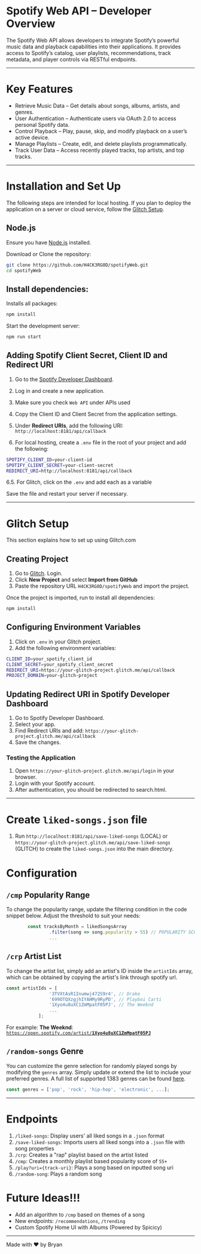 # Spotify Web API – Developer Overview 

The Spotify Web API allows developers to integrate Spotify’s powerful music data and playback capabilities into their applications. It provides access to Spotify’s catalog, user playlists, recommendations, track metadata, and player controls via RESTful endpoints.

--- 
# Key Features
- Retrieve Music Data – Get details about songs, albums, artists, and genres.
- User Authentication – Authenticate users via OAuth 2.0 to access personal Spotify data.
- Control Playback – Play, pause, skip, and modify playback on a user’s active device.
- Manage Playlists – Create, edit, and delete playlists programmatically.
- Track User Data – Access recently played tracks, top artists, and top tracks.

---

# Installation and Set Up

The following steps are intended for local hosting. If you plan to deploy the application on a server or cloud service, follow the [Glitch Setup](#glitch-setup).

## Node.js

Ensure you have [Node.js](https://nodejs.org/en) installed.

Download or Clone the repository:

```sh
git clone https://github.com/H4CK3RG0D/spotifyWeb.git
cd spotifyWeb
```

## Install dependencies:

Installs all packages:
```sh
npm install
```

Start the development server:

```sh
npm run start
```

## Adding Spotify Client Secret, Client ID and Redirect URI

1. Go to the [Spotify Developer Dashboard](https://developer.spotify.com/dashboard).
2. Log in and create a new application.
3. Make sure you check `Web API` under APIs used
4. Copy the Client ID and Client Secret from the application settings.
5. Under **Redirect URIs**, add the following URI: `http://localhost:8181/api/callback`

6. For local hosting, create a `.env` file in the root of your project and add the following:

```sh
SPOTIFY_CLIENT_ID=your-client-id
SPOTIFY_CLIENT_SECRET=your-client-secret
REDIRECT_URI=http://localhost:8181/api/callback
```
6.5. For Glitch, click on the `.env` and add each as a variable

Save the file and restart your server if necessary.

---

# Glitch Setup

This section explains how to set up using Glitch.com

## Creating Project
1. Go to [Glitch](https://glitch.com). Login.
2. Click **New Project** and select **Import from GitHub**
3. Paste the repository URL `H4CK3RG0D/spotifyWeb` and import the project.

Once the project is imported, run to install all dependencies:
```sh
npm install
```
## Configuring Environment Variables

1. Click on `.env` in your Glitch project.
2. Add the following environment variables:

```sh
CLIENT_ID=your_spotify_client_id
CLIENT_SECRET=your_spotify_client_secret
REDIRECT_URI=https://your-glitch-project.glitch.me/api/callback
PROJECT_DOMAIN=your-glitch-project
```
## Updating Redirect URI in Spotify Developer Dashboard

1. Go to Spotify Developer Dashboard.
2. Select your app.
3. Find Redirect URIs and add: `https://your-glitch-project.glitch.me/api/callback`
4. Save the changes.

### Testing the Application

1. Open `https://your-glitch-project.glitch.me/api/login` in your browser.
2. Login with your Spotify account.
3. After authentication, you should be redirected to search.html.
---


# Create `liked-songs.json` file 
1. Run `http://localhost:8181/api/save-liked-songs` (LOCAL) or `https://your-glitch-project.glitch.me/api/save-liked-songs` (GLITCH) to create the `liked-songs.json` into the main directory.

# Configuration

##  `/cmp` Popularity Range

To change the popularity range, update the filtering condition in the code snippet below. Adjust the threshold to suit your needs:

```js
        const tracksByMonth = likedSongsArray
                .filter(song => song.popularity > 55) // POPULARITY SCORE OVER 55
                ...
```

## `/crp` Artist List

To change the artist list, simply add an artist's ID inside the `artistIds` array, which can be obtained by copying the artist's link through spotify url.

```js
const artistIds = [
                '3TVXtAsR1Inumwj472S9r4', // Drake
                '699OTQXzgjhIYAHMy9RyPD', // Playboi Carti
                '1Xyo4u8uXC1ZmMpatF05PJ', // The Weeknd
                ...
            ];
```

For example: **The Weeknd**: [`https://open.spotify.com/artist/`**`1Xyo4u8uXC1ZmMpatF05PJ`**](https://open.spotify.com/artist/1Xyo4u8uXC1ZmMpatF05PJ)

## `/random-songs` Genre

You can customize the genre selection for randomly played songs by modifying the `genres` array. Simply update or extend the list to include your preferred genres. A full list of supported 1383 genres can be found [here](https://gist.githubusercontent.com/andytlr/4104c667a62d8145aa3a/raw/2d044152bcacf98d401b71df2cb67fade8e490c9/spotify-genres.md).

```js
const genres = ['pop', 'rock', 'hip-hop', 'electronic', ...];
```

---

# Endpoints

1. `/liked-songs`: Display users' all liked songs in a `.json` format
2. `/save-liked-songs`: Imports users all liked songs into a `.json` file with song properties
3. `/crp`: Creates a "rap" playlist based on the artist listed
4. `/cmp`: Creates a monthly playlist based popularity score of `55+`
5. `/play?uri={track-uri}`: Plays a song based on inputted song uri
6. `/random-song`: Plays a random song

# Future Ideas!!!

- Add an algorithm to `/cmp` based on themes of a song
- New endpoints: `/recommendations`, `/trending`
- Custom Spotify Home UI with Albums (Powered by Spicicy)

---

Made with ❤️ by Bryan